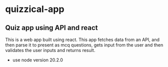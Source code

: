 # quizzical-app
Quiz app using API and react
---
This is a web app built using react.
This app fetches data from an API, and then parse it to present as mcq questions, gets input from the user and then validates the user inputs and returns result.

* use node version 20.2.0